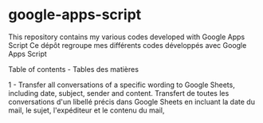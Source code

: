 # google-apps-script
This repository contains my various codes developed with Google Apps Script
Ce dépôt regroupe mes différents codes développés avec Google Apps Script

Table of contents - Tables des matières

1 - Transfer all conversations of a specific wording to Google Sheets, including date, subject, sender and content.
    Transfert de toutes les conversations d'un libellé précis dans Google Sheets en incluant la date du mail, le sujet, l'expéditeur et le contenu du mail,
